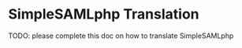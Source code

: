 SimpleSAMLphp Translation
=========================

TODO: please complete this doc on how to translate SimpleSAMLphp
